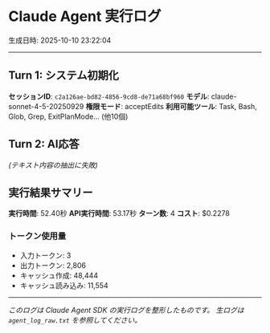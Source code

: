 # Claude Agent 実行ログ

生成日時: 2025-10-10 23:22:04

---

## Turn 1: システム初期化

**セッションID**: `c2a126ae-bd82-4856-9cd8-de71a68bf960`
**モデル**: claude-sonnet-4-5-20250929
**権限モード**: acceptEdits
**利用可能ツール**: Task, Bash, Glob, Grep, ExitPlanMode... (他10個)

## Turn 2: AI応答

*(テキスト内容の抽出に失敗)*

## 実行結果サマリー

**実行時間**: 52.40秒
**API実行時間**: 53.17秒
**ターン数**: 4
**コスト**: $0.2278

### トークン使用量
- 入力トークン: 3
- 出力トークン: 2,806
- キャッシュ作成: 48,444
- キャッシュ読み込み: 11,554

---

*このログは Claude Agent SDK の実行ログを整形したものです。*
*生ログは `agent_log_raw.txt` を参照してください。*